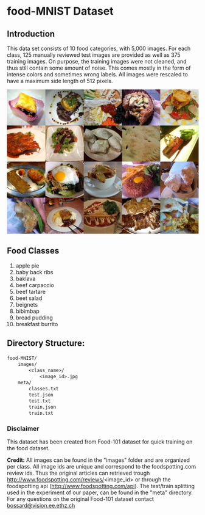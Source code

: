 # food-MNIST Dataset

## Introduction
This data set consists of 10 food categories, with 5,000 images. For each class, 125 manually reviewed test images are provided as well as 375 training images. On purpose, the training images were not cleaned, and thus still contain some amount of noise. This comes mostly in the form of intense colors and sometimes wrong labels. All images were rescaled to have a maximum side length of 512 pixels.

![Food Categories](images/food-collage.jpg)

## Food Classes
1. apple pie
1. baby back ribs
1. baklava
1. beef carpaccio
1. beef tartare
1. beet salad
1. beignets
1. bibimbap
1. bread pudding
1. breakfast burrito

## Directory Structure:
```
food-MNIST/
    images/
        <class_name>/
            <image_id>.jpg
    meta/
        classes.txt
        test.json
        test.txt
        train.json
        train.txt
```

### Disclaimer
This dataset has been created from Food-101 dataset for quick training on the food dataset.

**Credit:**
All images can be found in the "images" folder and are organized per class. All image ids are unique and correspond to the foodspotting.com review ids. Thus the original articles can retrieved trough http://www.foodspotting.com/reviews/<image_id> or through the foodspotting api (http://www.foodspotting.com/api). The test/train splitting used in the experiment of our paper, can be found in the "meta" directory.
For any questions on the original Food-101 dataset contact bossard@vision.ee.ethz.ch

